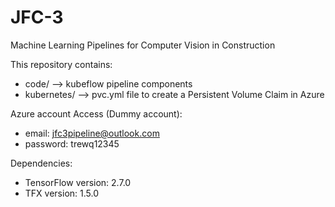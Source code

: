 # JFC-3
Machine Learning Pipelines for Computer Vision in Construction

This repository contains:
- code/ --> kubeflow pipeline components
- kubernetes/ --> pvc.yml file to create a Persistent Volume Claim in Azure

Azure account Access (Dummy account):
- email: jfc3pipeline@outlook.com
- password: trewq12345

Dependencies:
* TensorFlow version: 2.7.0
* TFX version: 1.5.0
